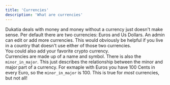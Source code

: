 ```yaml
---
title: 'Currencies'
description: 'What are currencies'
---
```


Dukatia deals with money and money without a currency just doesn't make sense. Per default there are two currencies: Euros and Us Dollars. An admin can edit or add more currencies. This would obviously be helpful if you live in a country that doesn't use either of those two currencies.  
You could also add your favorite crypto currency.  
Currencies are made up of a name and symbol. There is also the `minor_in_major`. This just describes the relationship between the minor and major part of a currency. For exmaple with Euros you have 100 Cents in every Euro, so the `minor_in_major` is 100. This is true for _most_ currencies, but not all!